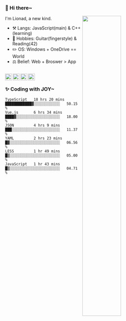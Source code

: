 ### 👋 Hi there~

[<img align="right" width="50%" src="https://github-readme-stats.vercel.app/api?username=Lionad-Morotar&show_icons=true">](https://metrics.lecoq.io/Lionad-Morotar?template=classic)

I'm Lionad, a new kind.

- ⚒️ Langs: JavaScript(main) & C++(learning)
- 🎨 Hobbies: Guitar(fingerstyle) & Reading(42)
- ✏️ OS: Windows + OneDrive == World
- ⚖️ Belief: Web + Broswer > App

<br />

<a href="https://www.lionad.art">
  <img align="left" alt="lionad-art" width="22px" src="https://cdn.jsdelivr.net/npm/simple-icons@3.1.0/icons/wordpress.svg" />
</a>
<a href="#1806234223">
  <img align="left" alt="1806234223" width="22px" src="https://cdn.jsdelivr.net/npm/simple-icons@3.1.0/icons/tencentqq.svg" />
</a>
<a href="https://www.zhihu.com/people/Lionad">
  <img align="left" alt="132yse" width="22px" src="https://cdn.jsdelivr.net/npm/simple-icons@3.1.0/icons/zhihu.svg" />
</a>
<a href="https://github.com/Lionad-Morotar">
  <img align="left" alt="yisar" width="22px" src="https://cdn.jsdelivr.net/npm/simple-icons@3.1.0/icons/github.svg" />
</a>

<br />

### ✨ Coding with JOY~

<!--START_SECTION:waka-->

```text
TypeScript   18 hrs 20 mins  ████████████▓░░░░░░░░░░░░   50.15 %
Vue.js       6 hrs 34 mins   ████▓░░░░░░░░░░░░░░░░░░░░   18.00 %
JSON         4 hrs 9 mins    ███░░░░░░░░░░░░░░░░░░░░░░   11.37 %
YAML         2 hrs 23 mins   █▓░░░░░░░░░░░░░░░░░░░░░░░   06.56 %
LESS         1 hr 49 mins    █▒░░░░░░░░░░░░░░░░░░░░░░░   05.00 %
JavaScript   1 hr 43 mins    █▒░░░░░░░░░░░░░░░░░░░░░░░   04.71 %
```

<!--END_SECTION:waka-->

